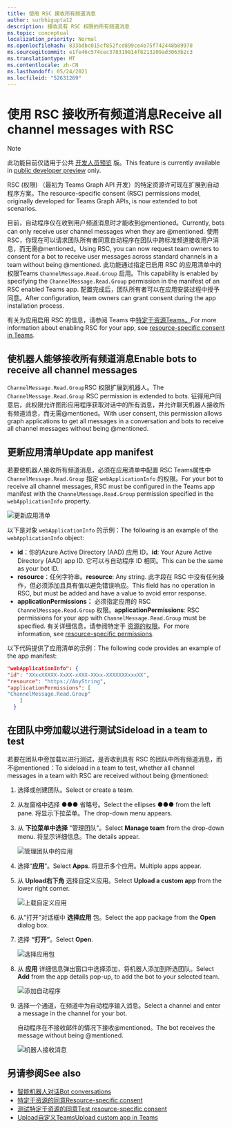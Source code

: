 ```yaml
---
title: 使用 RSC 接收所有频道消息
author: surbhigupta12
description: 接收具有 RSC 权限的所有频道消息
ms.topic: conceptual
localization_priority: Normal
ms.openlocfilehash: 833bdbc015cf852fcd899ce4e75f742448b89978
ms.sourcegitcommit: e1fe46c574cec378319814f8213209ad3063b2c3
ms.translationtype: MT
ms.contentlocale: zh-CN
ms.lasthandoff: 05/24/2021
ms.locfileid: "52631269"
---
```

# <a name="receive-all-channel-messages-with-rsc"></a><span data-ttu-id="70590-103">使用 RSC 接收所有频道消息</span><span class="sxs-lookup"><span data-stu-id="70590-103">Receive all channel messages with RSC</span></span>

> [!NOTE]
> <span data-ttu-id="70590-104">此功能目前仅适用于公共 [开发人员预览](../../../resources/dev-preview/developer-preview-intro.md) 版。</span><span class="sxs-lookup"><span data-stu-id="70590-104">This feature is currently available in [public developer preview](../../../resources/dev-preview/developer-preview-intro.md) only.</span></span>

<span data-ttu-id="70590-105">RSC (权限) （最初为 Teams Graph API 开发）的特定资源许可现在扩展到自动程序方案。</span><span class="sxs-lookup"><span data-stu-id="70590-105">The resource-specific consent (RSC) permissions model, originally developed for Teams Graph APIs, is now extended to bot scenarios.</span></span>

<span data-ttu-id="70590-106">目前，自动程序仅在收到用户频道消息时才能收到@mentioned。</span><span class="sxs-lookup"><span data-stu-id="70590-106">Currently, bots can only receive user channel messages when they are @mentioned.</span></span> <span data-ttu-id="70590-107">使用 RSC，你现在可以请求团队所有者同意自动程序在团队中跨标准频道接收用户消息，而无需@mentioned。</span><span class="sxs-lookup"><span data-stu-id="70590-107">Using RSC, you can now request team owners to consent for a bot to receive user messages across standard channels in a team without being @mentioned.</span></span> <span data-ttu-id="70590-108">此功能通过指定已启用 RSC 的应用清单中的权限Teams `ChannelMessage.Read.Group` 启用。</span><span class="sxs-lookup"><span data-stu-id="70590-108">This capability is enabled by specifying the `ChannelMessage.Read.Group` permission in the manifest of an RSC enabled Teams app.</span></span> <span data-ttu-id="70590-109">配置完成后，团队所有者可以在应用安装过程中授予同意。</span><span class="sxs-lookup"><span data-stu-id="70590-109">After configuration, team owners can grant consent during the app installation process.</span></span>

<span data-ttu-id="70590-110">有关为应用启用 RSC 的信息，请参阅 Teams 中[特定于资源Teams。](/microsoftteams/platform/graph-api/rsc/resource-specific-consent#update-your-teams-app-manifest)</span><span class="sxs-lookup"><span data-stu-id="70590-110">For more information about enabling RSC for your app, see [resource-specific consent in Teams](/microsoftteams/platform/graph-api/rsc/resource-specific-consent#update-your-teams-app-manifest).</span></span>

## <a name="enable-bots-to-receive-all-channel-messages"></a><span data-ttu-id="70590-111">使机器人能够接收所有频道消息</span><span class="sxs-lookup"><span data-stu-id="70590-111">Enable bots to receive all channel messages</span></span>

<span data-ttu-id="70590-112">`ChannelMessage.Read.Group`RSC 权限扩展到机器人。</span><span class="sxs-lookup"><span data-stu-id="70590-112">The `ChannelMessage.Read.Group` RSC permission is extended to bots.</span></span> <span data-ttu-id="70590-113">征得用户同意后，此权限允许图形应用程序获取对话中的所有消息，并允许聊天机器人接收所有频道消息，而无需@mentioned。</span><span class="sxs-lookup"><span data-stu-id="70590-113">With user consent, this permission allows graph applications to get all messages in a conversation and bots to receive all channel messages without being @mentioned.</span></span>

## <a name="update-app-manifest"></a><span data-ttu-id="70590-114">更新应用清单</span><span class="sxs-lookup"><span data-stu-id="70590-114">Update app manifest</span></span>

<span data-ttu-id="70590-115">若要使机器人接收所有频道消息，必须在应用清单中配置 RSC Teams属性中 `ChannelMessage.Read.Group` 指定 `webApplicationInfo` 的权限。</span><span class="sxs-lookup"><span data-stu-id="70590-115">For your bot to receive all channel messages, RSC must be configured in the Teams app manifest with the `ChannelMessage.Read.Group` permission specified in the `webApplicationInfo` property.</span></span>

![更新应用清单](~/bots/how-to/conversations/Media/appmanifest.png)

<span data-ttu-id="70590-117">以下是对象 `webApplicationInfo` 的示例：</span><span class="sxs-lookup"><span data-stu-id="70590-117">The following is an example of the `webApplicationInfo` object:</span></span>

* <span data-ttu-id="70590-118">**id**：你的Azure Active Directory (AAD) 应用 ID。</span><span class="sxs-lookup"><span data-stu-id="70590-118">**id**: Your Azure Active Directory (AAD) app ID.</span></span> <span data-ttu-id="70590-119">它可以与自动程序 ID 相同。</span><span class="sxs-lookup"><span data-stu-id="70590-119">This can be the same as your bot ID.</span></span>
* <span data-ttu-id="70590-120">**resource**：任何字符串。</span><span class="sxs-lookup"><span data-stu-id="70590-120">**resource**: Any string.</span></span> <span data-ttu-id="70590-121">此字段在 RSC 中没有任何操作，但必须添加且具有值以避免错误响应。</span><span class="sxs-lookup"><span data-stu-id="70590-121">This field has no operation in RSC, but must be added and have a value to avoid error response.</span></span>
* <span data-ttu-id="70590-122">**applicationPermissions：** 必须指定应用的 RSC `ChannelMessage.Read.Group` 权限。</span><span class="sxs-lookup"><span data-stu-id="70590-122">**applicationPermissions**: RSC permissions for your app with `ChannelMessage.Read.Group` must be specified.</span></span> <span data-ttu-id="70590-123">有关详细信息，请参阅特定于 [资源的权限](/microsoftteams/platform/graph-api/rsc/resource-specific-consent#resource-specific-permissions)。</span><span class="sxs-lookup"><span data-stu-id="70590-123">For more information, see [resource-specific permissions](/microsoftteams/platform/graph-api/rsc/resource-specific-consent#resource-specific-permissions).</span></span>

<span data-ttu-id="70590-124">以下代码提供了应用清单的示例：</span><span class="sxs-lookup"><span data-stu-id="70590-124">The following code provides an example of the app manifest:</span></span>

```json
"webApplicationInfo": {
"id": "XXxxXXXXX-XxXX-xXXX-XXxx-XXXXXXXxxxXX",
"resource": "https://AnyString",
"applicationPermissions": [
"ChannelMessage.Read.Group"
    ]
  }
```

## <a name="sideload-in-a-team-to-test"></a><span data-ttu-id="70590-125">在团队中旁加载以进行测试</span><span class="sxs-lookup"><span data-stu-id="70590-125">Sideload in a team to test</span></span>

<span data-ttu-id="70590-126">若要在团队中旁加载以进行测试，是否收到具有 RSC 的团队中所有频道消息，而不@mentioned：</span><span class="sxs-lookup"><span data-stu-id="70590-126">To sideload in a team to test, whether all channel messages in a team with RSC are received without being @mentioned:</span></span>

1. <span data-ttu-id="70590-127">选择或创建团队。</span><span class="sxs-lookup"><span data-stu-id="70590-127">Select or create a team.</span></span>
1. <span data-ttu-id="70590-128">从左窗格中选择 &#x25CF;&#x25CF;&#x25CF; 省略号。</span><span class="sxs-lookup"><span data-stu-id="70590-128">Select the ellipses &#x25CF;&#x25CF;&#x25CF; from the left pane.</span></span> <span data-ttu-id="70590-129">将显示下拉菜单。</span><span class="sxs-lookup"><span data-stu-id="70590-129">The drop-down menu appears.</span></span>
1. <span data-ttu-id="70590-130">从 **下拉菜单中选择** "管理团队"。</span><span class="sxs-lookup"><span data-stu-id="70590-130">Select **Manage team** from the drop-down menu.</span></span> <span data-ttu-id="70590-131">将显示详细信息。</span><span class="sxs-lookup"><span data-stu-id="70590-131">The details appear.</span></span>

   ![管理团队中的应用](~/bots/how-to/conversations/Media/managingteam.png)

1. <span data-ttu-id="70590-133">选择“**应用**”。</span><span class="sxs-lookup"><span data-stu-id="70590-133">Select **Apps**.</span></span> <span data-ttu-id="70590-134">将显示多个应用。</span><span class="sxs-lookup"><span data-stu-id="70590-134">Multiple apps appear.</span></span>
1. <span data-ttu-id="70590-135">从 **Upload右下角** 选择自定义应用。</span><span class="sxs-lookup"><span data-stu-id="70590-135">Select **Upload a custom app** from the lower right corner.</span></span>

    ![上载自定义应用](~/bots/how-to/conversations/Media/uploadingcustomapp.png)

1. <span data-ttu-id="70590-137">从"打开"对话框中 **选择应用** 包。</span><span class="sxs-lookup"><span data-stu-id="70590-137">Select the app package from the **Open** dialog box.</span></span>
1. <span data-ttu-id="70590-138">选择 **“打开”**。</span><span class="sxs-lookup"><span data-stu-id="70590-138">Select **Open**.</span></span>

    ![选择应用包](~/bots/how-to/conversations/Media/selectapppackage.png)

1. <span data-ttu-id="70590-140">从 **应用** 详细信息弹出窗口中选择添加，将机器人添加到所选团队。</span><span class="sxs-lookup"><span data-stu-id="70590-140">Select **Add** from the app details pop-up, to add the bot to your selected team.</span></span>

    ![添加自动程序](~/bots/how-to/conversations/Media/addingbot.png)

1. <span data-ttu-id="70590-142">选择一个通道，在频道中为自动程序输入消息。</span><span class="sxs-lookup"><span data-stu-id="70590-142">Select a channel and enter a message in the channel for your bot.</span></span>

    <span data-ttu-id="70590-143">自动程序在不接收邮件的情况下接收@mentioned。</span><span class="sxs-lookup"><span data-stu-id="70590-143">The bot receives the message without being @mentioned.</span></span>

    ![机器人接收消息](~/bots/how-to/conversations/Media/botreceivingmessage.png)

## <a name="see-also"></a><span data-ttu-id="70590-145">另请参阅</span><span class="sxs-lookup"><span data-stu-id="70590-145">See also</span></span>

* [<span data-ttu-id="70590-146">智能机器人对话</span><span class="sxs-lookup"><span data-stu-id="70590-146">Bot conversations</span></span>](/microsoftteams/platform/bots/how-to/conversations/conversation-basics)
* [<span data-ttu-id="70590-147">特定于资源的同意</span><span class="sxs-lookup"><span data-stu-id="70590-147">Resource-specific consent</span></span>](/microsoftteams/resource-specific-consent)
* [<span data-ttu-id="70590-148">测试特定于资源的同意</span><span class="sxs-lookup"><span data-stu-id="70590-148">Test resource-specific consent</span></span>](/microsoftteams/platform/graph-api/rsc/test-resource-specific-consent)
* [<span data-ttu-id="70590-149">Upload自定义Teams</span><span class="sxs-lookup"><span data-stu-id="70590-149">Upload custom app in Teams</span></span>](~/concepts/deploy-and-publish/apps-upload.md)
